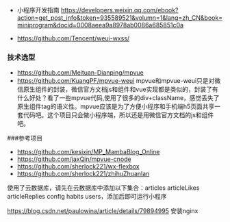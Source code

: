 - 小程序开发指南 https://developers.weixin.qq.com/ebook?action=get_post_info&token=935589521&volumn=1&lang=zh_CN&book=miniprogram&docid=0008aeea9a8978ab0086a685851c0a

- https://github.com/Tencent/weui-wxss/


### 技术选型
- https://github.com/Meituan-Dianping/mpvue
- https://github.com/KuangPF/mpvue-weui
mpvue和mpvue-weui只是对微信原生组件的封装，微信官方文档js和组件和vue实现都是类似的，封装了有什么好处？看了一些mpvue代码,使用了很多的div+className，感觉丢失了原生组件tag的语义性。mpvue应该是为了方便小程序和手机端h5页面共享一套代码吧。这个项目只会做小程序端，所以还是用微信官方文档的js和组件吧。


###参考项目 
- https://github.com/kesixin/MP_MambaBlog_Online
- https://github.com/jaxQin/mpvue-cnode
- https://github.com/sherlock221/wx-flexbox  
- https://github.com/sherlock221/zhihuZhuanlan

使用了云数据库，请先在云数据库中添加以下集合：articles articleLikes articleReplies config habits users，添加后即可运行小程序


https://blog.csdn.net/paulowina/article/details/79894995 安装nginx